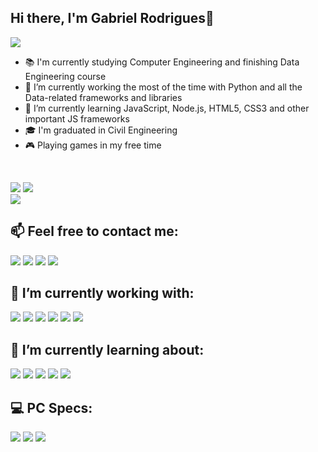 ## Hi there, I'm Gabriel Rodrigues👋  

[![](https://img.shields.io/badge/github-%23121011.svg?style=for-the-badge&logo=github&logoColor=white)](gabrieleugeni0)

- 📚 I'm currently studying Computer Engineering and finishing Data Engineering course
- 🔭 I’m currently working the most of the time with Python and all the Data-related frameworks and libraries
- 🌱 I’m currently learning JavaScript, Node.js, HTML5, CSS3 and other important JS frameworks
- 🎓 I'm graduated in Civil Engineering
- 🎮 Playing games in my free time  
<br>

![](https://github-readme-stats.vercel.app/api?username=gabrieleugeni0&theme=darcula&hide_border=false&include_all_commits=true&count_private=true)
![](https://github-readme-streak-stats.herokuapp.com/?user=gabrieleugeni0&theme=darcula&hide_border=false)  
![](https://github-readme-stats.vercel.app/api/top-langs/?username=gabrieleugeni0&theme=darcula&hide_border=false&include_all_commits=true&count_private=true&layout=compact)  

## 📫 Feel free to contact me:  
[![](https://img.shields.io/badge/Gmail-D14836?style=for-the-badge&logo=gmail&logoColor=white)](mailto:gabrieleugenio90@gmail.com)
[![](https://img.shields.io/badge/WhatsApp-25D366?style=for-the-badge&logo=whatsapp&logoColor=white)](https://wa.me/5534991999337)
[![](https://img.shields.io/badge/Discord-7289DA?style=for-the-badge&logo=discord&logoColor=white)](https://discord.com/channels/@me/gabrieleugenio#7130?recipient=gabrieleugenio#7130)
[![](https://img.shields.io/badge/LinkedIn-0077B5?style=for-the-badge&logo=linkedin&logoColor=white)](https://www.linkedin.com/in/gabrieleugeni0/)  


## 🔭 I’m currently working with:
![](https://img.shields.io/badge/Python-3776AB?style=for-the-badge&logo=python&logoColor=white)
![](https://img.shields.io/badge/Flask-000000?style=for-the-badge&logo=flask&logoColor=white)
![](https://img.shields.io/badge/MySQL-00000F?style=for-the-badge&logo=mysql&logoColor=white)
![](https://img.shields.io/badge/PostgreSQL-316192?style=for-the-badge&logo=postgresql&logoColor=white)
![](https://img.shields.io/badge/Databricks-FF3621?style=for-the-badge&logo=Databricks&logoColor=white)
![](https://img.shields.io/badge/Spark%20AR-FF5C83?style=for-the-badge&logo=SparkAR&logoColor=white)  

## 🌱 I’m currently learning about:
![](https://img.shields.io/badge/HTML5-E34F26?style=for-the-badge&logo=html5&logoColor=white)
![](https://img.shields.io/badge/CSS3-1572B6?style=for-the-badge&logo=css3&logoColor=white)
![](https://img.shields.io/badge/JavaScript-F7DF1E?style=for-the-badge&logo=javascript&logoColor=black)
![](https://img.shields.io/badge/Node.js-43853D?style=for-the-badge&logo=node.js&logoColor=white)
![](https://img.shields.io/badge/Microsoft_Office-D83B01?style=for-the-badge&logo=microsoft-office&logoColor=white)


## 💻 PC Specs:
![](https://img.shields.io/badge/NVIDIA-GTX1660ti-76B900?style=for-the-badge&logo=nvidia&logoColor=white)
![](https://img.shields.io/badge/AMD-Ryzen_5_5600X-ED1C24?style=for-the-badge&logo=amd&logoColor=white)
![](https://img.shields.io/badge/RAM-16gb_3200Mhz_DDR4-E34F26?style=for-the-badge)
